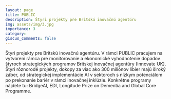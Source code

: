 ```yaml
---
layout: page
title: PUBLIC
description: Štyri projekty pre Britskú inovačnú agentúru
img: assets/img/3.jpg
importance: 3
category: 
giscus_comments: false
---
```


Štyri projekty pre Britskú inovačnú agentúru. V rámci PUBLIC pracujem na vytvorení rámca pre monitorovanie a ekonomické vyhodnotenie dopadov štyroch strategických programov Britskej inovačnej agentúry (Innovate UK). Štyri rôznorodé projekty, dokopy za viac ako 300 miliónov libier majú široký záber, od strategickej implementácie AI v sektoroch s nízkym potenciálom po prekonanie bariér v rámci inovačnej inklúzie. Konkrétne programy nájdete tu: BridgeAI, EDI, Longitude Prize on Dementia and Global Core Programme.  
